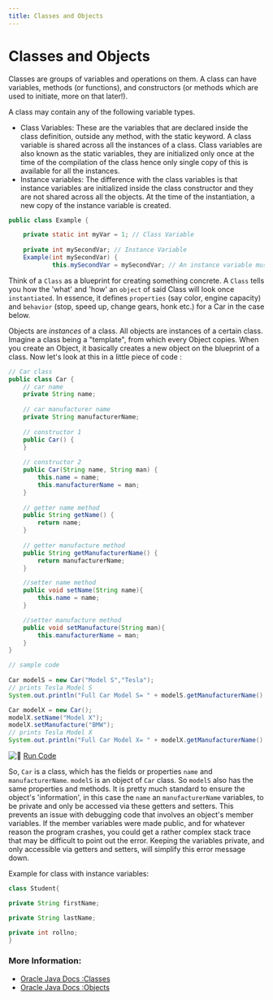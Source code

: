 ```yaml
---
title: Classes and Objects
---
```

# Classes and Objects

Classes are groups of variables and operations on them. A class can have variables, methods (or functions), and constructors (or methods which are used to initiate, more on that later!).

A class may contain any of the following variable types.

* Class Variables: These are the variables that are declared inside the class definition, outside any method, with the static keyword. A class variable is shared across all the instances of a class. Class variables are also known as the static variables, they are initialized only once at the time of the compilation of the class hence only single copy of this is available for all the instances.
* Instance variables: The difference with the class variables is that instance variables are initialized inside the class constructor and they are not shared across all the objects. At the time of the instantiation, a new copy of the instance variable is created.

```java
public class Example {

    private static int myVar = 1; // Class Variable
    
    private int mySecondVar; // Instance Variable
    Example(int mySecondVar) {
            this.mySecondVar = mySecondVar; // An instance variable must be initialized inside the constructor
```

Think of a `Class` as a blueprint for creating something concrete. A `Class` tells you how the 'what' and 'how' an `object` of said Class will look once `instantiated`. In essence, it defines `properties` (say color, engine capacity) and `behavior` (stop, speed up, change gears, honk etc.) for a Car in the case below.

Objects are _instances_ of a class. All objects are instances of a certain class. Imagine a class being a "template", from which every Object copies. When you create an Object, it basically creates a new object on the blueprint of a class. Now let's look at this in a little piece of code :

```java
// Car class
public class Car {
    // car name
    private String name;
    
    // car manufacturer name
    private String manufacturerName;
    
    // constructor 1
    public Car() {
    }
    
    // constructor 2
    public Car(String name, String man) {
        this.name = name;
        this.manufacturerName = man;
    }
    
    // getter name method
    public String getName() {
        return name;
    }
    
    // getter manufacture method
    public String getManufacturerName() {
        return manufacturerName;
    }

    //setter name method
    public void setName(String name){
        this.name = name;
    }

    //setter manufacture method 
    public void setManufacture(String man){
        this.manufacturerName = man;
    }
}

// sample code
    
Car modelS = new Car("Model S","Tesla");
// prints Tesla Model S
System.out.println("Full Car Model S= " + modelS.getManufacturerName() + " : " + modelS.getName());

Car modelX = new Car();
modelX.setName("Model X");
modelX.setManufacture("BMW");
// prints Tesla Model X
System.out.println("Full Car Model X= " + modelX.getManufacturerName() + " : " + modelX.getName());
```

![:rocket:](https://forum.freecodecamp.com/images/emoji/emoji_one/rocket.png?v=2 ":rocket:") <a href='https://repl.it/CJZP/0' target='_blank' rel='nofollow'>Run Code</a>

So, `Car` is a class, which has the fields or properties `name` and `manufacturerName`. `modelS` is an object of `Car` class. So `modelS` also has the same properties and methods.
It is pretty much standard to ensure the object's 'information', in this case the `name` an `manufacturerName` variables, to be private and only be accessed via these getters and setters. This prevents an issue with debugging code that involves an object's member variables. If the member variables were made public, and for whatever reason the program crashes, you could get a rather complex stack trace that may be difficult to point out the error. Keeping the variables private, and only accessible via getters and setters, will simplify this error message down.

Example for class with instance variables:
```java
class Student{

private String firstName;

private String lastName;

private int rollno;
}
```

### More Information:
- [Oracle Java Docs :Classes](https://docs.oracle.com/javase/tutorial/java/javaOO/classes.html)
- [Oracle Java Docs :Objects](https://docs.oracle.com/javase/tutorial/java/javaOO/objects.html)
